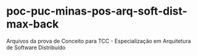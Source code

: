 # poc-puc-minas-pos-arq-soft-dist-max-back
Arquivos da prova de Conceito para TCC - Especialização em Arquitetura de Software Distribuído
